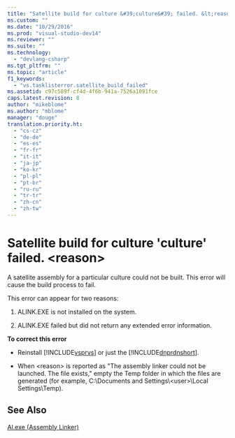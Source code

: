 ```yaml
---
title: "Satellite build for culture &#39;culture&#39; failed. &lt;reason&gt; | Microsoft Docs"
ms.custom: ""
ms.date: "10/29/2016"
ms.prod: "visual-studio-dev14"
ms.reviewer: ""
ms.suite: ""
ms.technology: 
  - "devlang-csharp"
ms.tgt_pltfrm: ""
ms.topic: "article"
f1_keywords: 
  - "vs.tasklisterror.satellite_build_failed"
ms.assetid: c97c589f-cf4d-4f6b-941a-7526a1091fce
caps.latest.revision: 8
author: "mikeblome"
ms.author: "mblome"
manager: "douge"
translation.priority.ht: 
  - "cs-cz"
  - "de-de"
  - "es-es"
  - "fr-fr"
  - "it-it"
  - "ja-jp"
  - "ko-kr"
  - "pl-pl"
  - "pt-br"
  - "ru-ru"
  - "tr-tr"
  - "zh-cn"
  - "zh-tw"
---
```

# Satellite build for culture &#39;culture&#39; failed. &lt;reason&gt;
A satellite assembly for a particular culture could not be built. This error will cause the build process to fail.  
  
 This error can appear for two reasons:  
  
1.  ALINK.EXE is not installed on the system.  
  
2.  ALINK.EXE failed but did not return any extended error information.  
  
 **To correct this error**  
  
-   Reinstall [!INCLUDE[vsprvs](../code-quality/includes/vsprvs_md.md)] or just the [!INCLUDE[dnprdnshort](../code-quality/includes/dnprdnshort_md.md)].  
  
-   When \<reason> is reported as "The assembly linker could not be launched. The file exists," empty the Temp folder in which the files are generated (for example, C:\Documents and Settings\\<user\>\Local Settings\Temp).  
  
## See Also  
 [Al.exe (Assembly Linker)](../Topic/Al.exe%20\(Assembly%20Linker\).md)